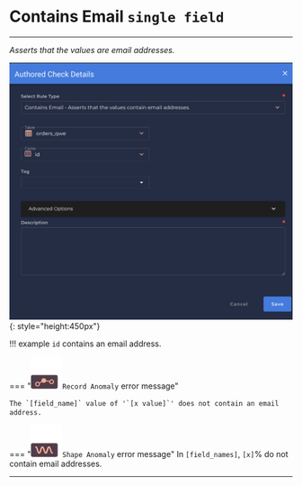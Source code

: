 # Contains Email <spam id='single-field'>`single field`</spam>
---
*Asserts that the values are email addresses.*

![Screenshot](../assets/checks/rule-types/contains-email-check.png){: style="height:450px"}

!!! example
    `id` contains an email address.

=== "![Screenshot](../assets/checks/rule-types/icons/icon-record-anomaly-dark.svg)`Record Anomaly` error message"

    The `[field_name]` value of '`[x value]`' does not contain an email address.

=== "![Screenshot](../assets/checks/rule-types/icons/icon-shape-anomaly-dark.svg)`Shape Anomaly` error message"
    In `[field_names]`, `[x]`% do not contain email addresses.

---